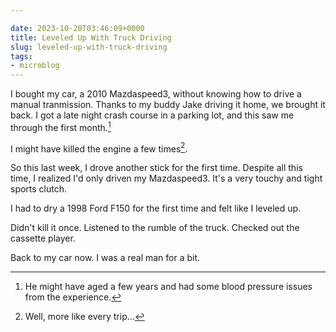 ```yaml
---

date: 2023-10-20T03:46:09+0000
title: Leveled Up With Truck Driving
slug: leveled-up-with-truck-driving
tags:
- microblog
---
```


I bought my car, a 2010 Mazdaspeed3, without knowing how to drive a manual tranmission.
Thanks to my buddy Jake driving it home, we brought it back.
I got a late night crash course in a parking lot, and this saw me through the first month.[^crashcourse]

I might have killed the engine a few times[^killedit].

So this last week, I drove another stick for the first time.
Despite all this time, I realized I'd only driven my Mazdaspeed3.
It's a very touchy and tight sports clutch.

I had to dry a 1998 Ford F150 for the first time and felt like I leveled up.

Didn't kill it once.
Listened to the rumble of the truck.
Checked out the cassette player.

Back to my car now.
I was a real man for a bit.

[^crashcourse]: He might have aged a few years and had some blood pressure issues from the experience.
[^killedit]: Well, more like every trip...
